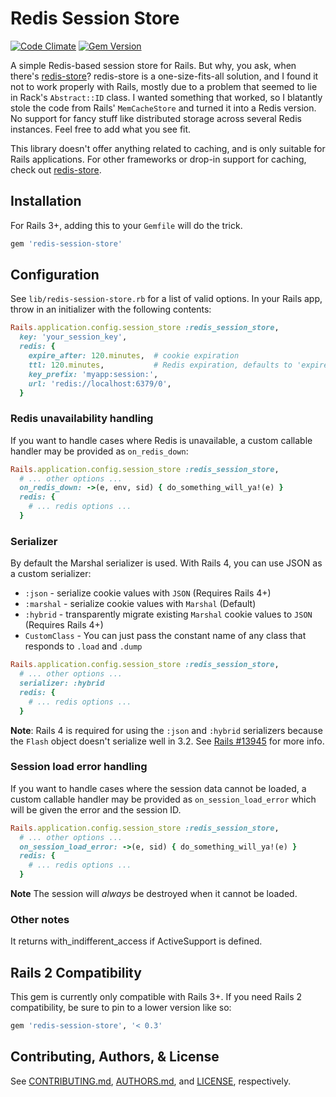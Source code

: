 # Redis Session Store

[![Code Climate](https://codeclimate.com/github/roidrage/redis-session-store.svg)](https://codeclimate.com/github/roidrage/redis-session-store)
[![Gem Version](https://badge.fury.io/rb/redis-session-store.svg)](http://badge.fury.io/rb/redis-session-store)

A simple Redis-based session store for Rails.  But why, you ask,
when there's [redis-store](http://github.com/jodosha/redis-store/)?
redis-store is a one-size-fits-all solution, and I found it not to work
properly with Rails, mostly due to a problem that seemed to lie in
Rack's `Abstract::ID` class. I wanted something that worked, so I
blatantly stole the code from Rails' `MemCacheStore` and turned it
into a Redis version. No support for fancy stuff like distributed
storage across several Redis instances. Feel free to add what you
see fit.

This library doesn't offer anything related to caching, and is
only suitable for Rails applications. For other frameworks or
drop-in support for caching, check out
[redis-store](http://github.com/jodosha/redis-store/).

## Installation

For Rails 3+, adding this to your `Gemfile` will do the trick.

``` ruby
gem 'redis-session-store'
```

## Configuration

See `lib/redis-session-store.rb` for a list of valid options.
In your Rails app, throw in an initializer with the following contents:

``` ruby
Rails.application.config.session_store :redis_session_store,
  key: 'your_session_key',
  redis: {
    expire_after: 120.minutes,  # cookie expiration
    ttl: 120.minutes,           # Redis expiration, defaults to 'expire_after'
    key_prefix: 'myapp:session:',
    url: 'redis://localhost:6379/0',
  }
```

### Redis unavailability handling

If you want to handle cases where Redis is unavailable, a custom
callable handler may be provided as `on_redis_down`:

``` ruby
Rails.application.config.session_store :redis_session_store,
  # ... other options ...
  on_redis_down: ->(e, env, sid) { do_something_will_ya!(e) }
  redis: {
    # ... redis options ...
  }
```

### Serializer

By default the Marshal serializer is used. With Rails 4, you can use JSON as a
custom serializer:

* `:json` - serialize cookie values with `JSON` (Requires Rails 4+)
* `:marshal` - serialize cookie values with `Marshal` (Default)
* `:hybrid` - transparently migrate existing `Marshal` cookie values to `JSON` (Requires Rails 4+)
* `CustomClass` - You can just pass the constant name of any class that responds to `.load` and `.dump`

``` ruby
Rails.application.config.session_store :redis_session_store,
  # ... other options ...
  serializer: :hybrid
  redis: {
    # ... redis options ...
  }
```

**Note**: Rails 4 is required for using the `:json` and `:hybrid` serializers
because the `Flash` object doesn't serialize well in 3.2. See [Rails #13945](https://github.com/rails/rails/pull/13945) for more info.

### Session load error handling

If you want to handle cases where the session data cannot be loaded, a
custom callable handler may be provided as `on_session_load_error` which
will be given the error and the session ID.

``` ruby
Rails.application.config.session_store :redis_session_store,
  # ... other options ...
  on_session_load_error: ->(e, sid) { do_something_will_ya!(e) }
  redis: {
    # ... redis options ...
  }
```

**Note** The session will *always* be destroyed when it cannot be loaded.

### Other notes

It returns with_indifferent_access if ActiveSupport is defined.

## Rails 2 Compatibility

This gem is currently only compatible with Rails 3+.  If you need
Rails 2 compatibility, be sure to pin to a lower version like so:

``` ruby
gem 'redis-session-store', '< 0.3'
```

## Contributing, Authors, & License

See [CONTRIBUTING.md](CONTRIBUTING.md), [AUTHORS.md](AUTHORS.md), and
[LICENSE](LICENSE), respectively.
